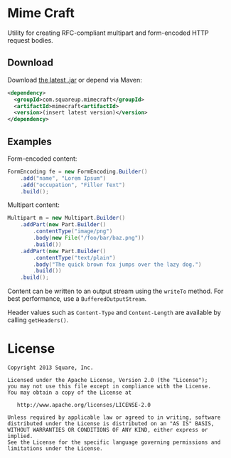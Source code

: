 Mime Craft
==========

Utility for creating RFC-compliant multipart and form-encoded HTTP request bodies.



Download
--------

Download [the latest .jar][1] or depend via Maven:

```xml
<dependency>
  <groupId>com.squareup.mimecraft</groupId>
  <artifactId>mimecraft<artifactId>
  <version>(insert latest version)</version>
</dependency>
```


Examples
--------

Form-encoded content:
```java
FormEncoding fe = new FormEncoding.Builder()
    .add("name", "Lorem Ipsum")
    .add("occupation", "Filler Text")
    .build();
```

Multipart content:
```java
Multipart m = new Multipart.Builder()
    .addPart(new Part.Builder()
        .contentType("image/png")
        .body(new File("/foo/bar/baz.png"))
        .build())
    .addPart(new Part.Builder()
        .contentType("text/plain")
        .body("The quick brown fox jumps over the lazy dog.")
        .build())
    .build();
```

Content can be written to an output stream using the `writeTo` method. For best performance, use a
`BufferedOutputStream`.

Header values such as `Content-Type` and `Content-Length` are available by calling `getHeaders()`.



License
=======

    Copyright 2013 Square, Inc.

    Licensed under the Apache License, Version 2.0 (the "License");
    you may not use this file except in compliance with the License.
    You may obtain a copy of the License at

       http://www.apache.org/licenses/LICENSE-2.0

    Unless required by applicable law or agreed to in writing, software
    distributed under the License is distributed on an "AS IS" BASIS,
    WITHOUT WARRANTIES OR CONDITIONS OF ANY KIND, either express or implied.
    See the License for the specific language governing permissions and
    limitations under the License.


 [1]: http://repository.sonatype.org/service/local/artifact/maven/redirect?r=central-proxy&g=com.squareup.mimecraft&a=mimecraft&v=LATEST
